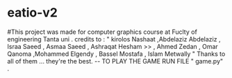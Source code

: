 # eatio-v2
#This project was made for computer graphics course at Fuclty of engineering Tanta uni . 
credits to :
" kirolos Nashaat  ,Abdelaziz Abdelaziz , Israa Saeed , Asmaa Saeed , Ashraqat Hesham >>
, Ahmed Zedan , Omar Qanoma ,Mohammed Elgendy , Bassel Mostafa , Islam Metwally " Thanks to all of them ... they're the best.
-- TO PLAY THE GAME RUN FILE " game.py" .

